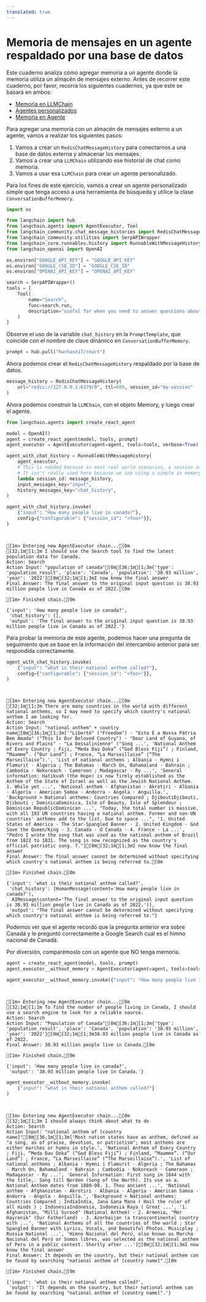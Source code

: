 ```yaml
---
translated: true
---
```


# Memoria de mensajes en un agente respaldado por una base de datos

Este cuaderno analiza cómo agregar memoria a un agente donde la memoria utiliza un almacén de mensajes externo. Antes de recorrer este cuaderno, por favor, recorra los siguientes cuadernos, ya que este se basará en ambos:

- [Memoria en LLMChain](/docs/modules/memory/adding_memory)
- [Agentes personalizados](/docs/modules/agents/how_to/custom_agent)
- [Memoria en Agente](/docs/modules/memory/agent_with_memory)

Para agregar una memoria con un almacén de mensajes externo a un agente, vamos a realizar los siguientes pasos:

1. Vamos a crear un `RedisChatMessageHistory` para conectarnos a una base de datos externa y almacenar los mensajes.
2. Vamos a crear una `LLMChain` utilizando ese historial de chat como memoria.
3. Vamos a usar esa `LLMChain` para crear un agente personalizado.

Para los fines de este ejercicio, vamos a crear un agente personalizado simple que tenga acceso a una herramienta de búsqueda y utilice la clase `ConversationBufferMemory`.

```python
import os

from langchain import hub
from langchain.agents import AgentExecutor, Tool
from langchain_community.chat_message_histories import RedisChatMessageHistory
from langchain_community.utilities import SerpAPIWrapper
from langchain_core.runnables.history import RunnableWithMessageHistory
from langchain_openai import OpenAI
```

```python
os.environ["GOOGLE_API_KEY"] = "GOOGLE_API_KEY"
os.environ["GOOGLE_CSE_ID"] = "GOOGLE_CSE_ID"
os.environ["OPENAI_API_KEY"] = "OPENAI_API_KEY"

search = SerpAPIWrapper()
tools = [
    Tool(
        name="Search",
        func=search.run,
        description="useful for when you need to answer questions about current events",
    )
]
```

Observe el uso de la variable `chat_history` en la `PromptTemplate`, que coincide con el nombre de clave dinámico en `ConversationBufferMemory`.

```python
prompt = hub.pull("hwchase17/react")
```

Ahora podemos crear el `RedisChatMessageHistory` respaldado por la base de datos.

```python
message_history = RedisChatMessageHistory(
    url="redis://127.0.0.1:6379/0", ttl=600, session_id="my-session"
)
```

Ahora podemos construir la `LLMChain`, con el objeto Memory, y luego crear el agente.

```python
from langchain.agents import create_react_agent

model = OpenAI()
agent = create_react_agent(model, tools, prompt)
agent_executor = AgentExecutor(agent=agent, tools=tools, verbose=True)
```

```python
agent_with_chat_history = RunnableWithMessageHistory(
    agent_executor,
    # This is needed because in most real world scenarios, a session id is needed
    # It isn't really used here because we are using a simple in memory ChatMessageHistory
    lambda session_id: message_history,
    input_messages_key="input",
    history_messages_key="chat_history",
)

agent_with_chat_history.invoke(
    {"input": "How many people live in canada?"},
    config={"configurable": {"session_id": "<foo>"}},
)
```

```output


[1m> Entering new AgentExecutor chain...[0m
[32;1m[1;3m I should use the Search tool to find the latest population data for Canada.
Action: Search
Action Input: "population of canada"[0m[36;1m[1;3m{'type': 'population_result', 'place': 'Canada', 'population': '38.93 million', 'year': '2022'}[0m[32;1m[1;3mI now know the final answer
Final Answer: The final answer to the original input question is 38.93 million people live in Canada as of 2022.[0m

[1m> Finished chain.[0m
```

```output
{'input': 'How many people live in canada?',
 'chat_history': [],
 'output': 'The final answer to the original input question is 38.93 million people live in Canada as of 2022.'}
```

Para probar la memoria de este agente, podemos hacer una pregunta de seguimiento que se base en la información del intercambio anterior para ser respondida correctamente.

```python
agent_with_chat_history.invoke(
    {"input": "what is their national anthem called?"},
    config={"configurable": {"session_id": "<foo>"}},
)
```

```output


[1m> Entering new AgentExecutor chain...[0m
[32;1m[1;3m There are many countries in the world with different national anthems, so I may need to specify which country's national anthem I am looking for.
Action: Search
Action Input: "national anthem" + country name[0m[36;1m[1;3m['"Liberté" ("Freedom") · "Esta É a Nossa Pátria Bem Amada" ("This Is Our Beloved Country") · "Dear Land of Guyana, of Rivers and Plains" · "La Dessalinienne" ("Song ...', 'National Anthem of Every Country ; Fiji, “Meda Dau Doka” (“God Bless Fiji”) ; Finland, “Maamme”. (“Our Land”) ; France, “La Marseillaise” (“The Marseillaise”).', 'List of national anthems ; Albania · Hymni i Flamurit · Algeria ; The Bahamas · March On, Bahamaland · Bahrain ; Cambodia · Nokoreach · Cameroon ; Madagascar · Ry ...', 'General information: Hatikvah (the Hope) is now firmly established as the Anthem of the State of Israel as well as the Jewish National Anthem. 1. While yet ...', 'National anthem · Afghanistan · Akrotiri · Albania · Algeria · American Samoa · Andorra · Angola · Anguilla.', 'Background > National anthems: Countries Compared ; DjiboutiDjibouti, Djibouti ; DominicaDominica, Isle of Beauty, Isle of Splendour ; Dominican RepublicDominican ...', "Today, the total number is massive, with all 193 UN countries having a national anthem. Former and non-UN countries' anthems add to the list. Due to space ...", '1. United States of America - The Star-Spangled Banner · 2. United Kingdom - God Save the Queen/King · 3. Canada - O Canada · 4. France - La ...', "Pedro I wrote the song that was used as the national anthem of Brazil from 1822 to 1831. The song is now recognized as the country's official patriotic song. 7."][0m[32;1m[1;3mI now know the final answer
Final Answer: The final answer cannot be determined without specifying which country's national anthem is being referred to.[0m

[1m> Finished chain.[0m
```

```output
{'input': 'what is their national anthem called?',
 'chat_history': [HumanMessage(content='How many people live in canada?'),
  AIMessage(content='The final answer to the original input question is 38.93 million people live in Canada as of 2022.')],
 'output': "The final answer cannot be determined without specifying which country's national anthem is being referred to."}
```

Podemos ver que el agente recordó que la pregunta anterior era sobre Canadá y le preguntó correctamente a Google Search cuál es el himno nacional de Canadá.

Por diversión, comparémoslo con un agente que NO tenga memoria.

```python
agent = create_react_agent(model, tools, prompt)
agent_executor__without_memory = AgentExecutor(agent=agent, tools=tools, verbose=True)
```

```python
agent_executor__without_memory.invoke({"input": "How many people live in canada?"})
```

```output


[1m> Entering new AgentExecutor chain...[0m
[32;1m[1;3m To find the number of people living in Canada, I should use a search engine to look for a reliable source.
Action: Search
Action Input: "Population of Canada"[0m[36;1m[1;3m{'type': 'population_result', 'place': 'Canada', 'population': '38.93 million', 'year': '2022'}[0m[32;1m[1;3m38.93 million people live in Canada as of 2022.
Final Answer: 38.93 million people live in Canada.[0m

[1m> Finished chain.[0m
```

```output
{'input': 'How many people live in canada?',
 'output': '38.93 million people live in Canada.'}
```

```python
agent_executor__without_memory.invoke(
    {"input": "what is their national anthem called?"}
)
```

```output


[1m> Entering new AgentExecutor chain...[0m
[32;1m[1;3m I should always think about what to do
Action: Search
Action Input: "national anthem of [country name]"[0m[36;1m[1;3m['Most nation states have an anthem, defined as "a song, as of praise, devotion, or patriotism"; most anthems are either marches or hymns in style.', 'National Anthem of Every Country ; Fiji, “Meda Dau Doka” (“God Bless Fiji”) ; Finland, “Maamme”. (“Our Land”) ; France, “La Marseillaise” (“The Marseillaise”).', 'List of national anthems ; Albania · Hymni i Flamurit · Algeria ; The Bahamas · March On, Bahamaland · Bahrain ; Cambodia · Nokoreach · Cameroon ; Madagascar · Ry ...', 'General Information: First sung in 1844 with the title,. Sang till Norden (Song of the North). Its use as a. National Anthem dates from 1880-90. 1. Thou ancient ...', 'National anthem · Afghanistan · Akrotiri · Albania · Algeria · American Samoa · Andorra · Angola · Anguilla.', 'Background > National anthems: Countries Compared ; IndiaIndia, Jana Gana Mana ( Hail the ruler of all minds ) ; IndonesiaIndonesia, Indonesia Raya ( Great ...', '1. Afghanistan, "Milli Surood" (National Anthem) · 2. Armenia, "Mer Hayrenik" (Our Fatherland) · 3. Azerbaijan (a transcontinental country with ...', 'National Anthems of all the countries of the world ; Star Spangled Banner with Lyrics, Vocals, and Beautiful Photos. Musicplay ; Russia National ...', 'Himno Nacional del Perú, also known as Marcha Nacional del Perú or Somos libres, was selected as the national anthem of Peru in a public contest. Shortly after ...'][0m[32;1m[1;3mI now know the final answer
Final Answer: It depends on the country, but their national anthem can be found by searching "national anthem of [country name]".[0m

[1m> Finished chain.[0m
```

```output
{'input': 'what is their national anthem called?',
 'output': 'It depends on the country, but their national anthem can be found by searching "national anthem of [country name]".'}
```
